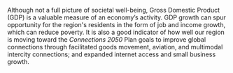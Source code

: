 Although not a full picture of societal well-being, Gross Domestic Product (GDP) is a valuable measure of an economy’s activity. GDP growth can spur opportunity for the region's residents in the form of job and income growth, which can reduce poverty.  It is also a good indicator of how well our region is moving toward the _Connections 2050_ Plan goals to improve global connections through facilitated goods movement, aviation, and multimodal intercity connections; and expanded internet access and small business growth.